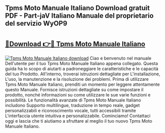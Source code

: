 ## Tpms Moto Manuale Italiano Download gratuit PDF - Part-jaV Italiano Manuale del proprietario del servizio WyOP9

# <h2><a href="http://dfcupm.blite.top/?on=Tpms+Moto+Manuale+Italiano">🔗Download 👉🔴 Tpms Moto Manuale Italiano</a></h2>

[![Tpms Moto Manuale Italiano download](https://i.imgur.com/lujVjoI.png)](http://dfcupm.blite.top/?on=Tpms+Moto+Manuale+Italiano)
Ciao e benvenuto nel manuale Dell'utente per il tuo Tpms Moto Manuale Italiano appena collegato. Questa guida ha lo scopo di aiutarti a padroneggiare le caratteristiche e le capacità del tuo Prodotto. All'interno, troverai istruzioni dettagliate per L'installazione, L'uso, la manutenzione e la risoluzione dei problemi. Prima di utilizzare Tpms Moto Manuale Italiano, prenditi un momento per leggere attentamente questo Manuale. Fornisce istruzioni dettagliate su come impostare il prodotto, nonché informazioni su come utilizzare le sue varie funzioni e possibilità. Le funzionalità avanzate di Tpms Moto Manuale Italiano includono Supporto multilingue, traduzione in tempo reale, gadget personalizzabili e riconoscimento vocale, tutti accessibili tramite L'interfaccia utente intuitiva e personalizzabile. Cominciamo! Contattaci oggi e lascia che ti aiutiamo a sfruttare al meglio il tuo nuovo Tpms Moto Manuale Italiano.
